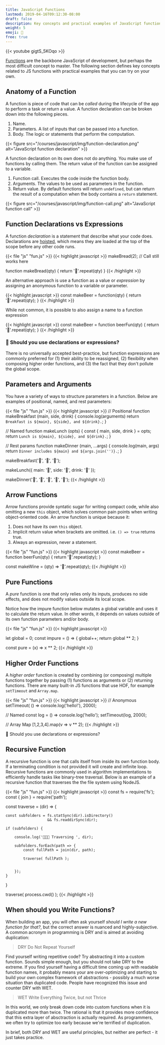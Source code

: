 ```yaml
---
title: JavaScript Functions
lastmod: 2019-04-16T09:12:30-08:00
draft: false
description: Key concepts and practical examples of JavaScript functions
weight: 5
emoji: 🤹
free: true
---
```


{{< youtube gigtS_5KOqo >}}

[Functions](https://developer.mozilla.org/en-US/docs/Web/JavaScript/Guide/Functions) are the backbone JavaScript of development, but perhaps the most difficult concept to master. The following section defines key concepts related to JS functions with practical examples that you can try on your own. 

## Anatomy of a Function

A function is piece of code that can be *called* during the lifecycle of the app to perform a task or return a value. A function declaration can be broken down into the following pieces.

1. Name.
1. Parameters. A list of inputs that can be passed into a function.   
1. Body. The logic or statements that perform the computation.

{{< figure src="/courses/javascript/img/function-declaration.png" alt="JavaScript function declaration" >}}


A function declaration on its own does not do anything. You make use of functions by calling them. The return value of the function can be assigned to a variable. 

1. Function call. Executes the code inside the function body. 
1. Arguments. The values to be used as parameters in the function. 
1. Return value.  By default functions will return `undefined`, but can return the result of a computation when the body contains a `return` statement.  

{{< figure src="/courses/javascript/img/function-call.png" alt="JavaScript function call" >}}


## Function Declarations vs Expressions

A function *declaration* is a statement that describe what your code does. Declarations are [hoisted](/courses/javascript/beginner-js-survival-guide/), which means they are loaded at the top of the scope before any other code runs. 

{{< file "js" "fun.js" >}}
{{< highlight javascript >}}
makeBread(2); // Call still works here

function makeBread(qty) {
    return '🍞'.repeat(qty)
}
{{< /highlight >}}

An alternative approach is use a function as a value or *expression* by assigning an anonymous function to a variable or parameter. 

{{< highlight javascript >}}
const makeBeer = function(qty) {
    return '🍺'.repeat(qty);
}
{{< /highlight >}}

While not common, it is possible to also assign a name to a function expression

{{< highlight javascript >}}
const makeBeer = function beerFun(qty) {
    return '🍺'.repeat(qty);
}
{{< /highlight >}}

### 🤔 Should you use declarations or expressions?

There is no universally accepted best-practice, but function expressions are commonly preferred for (1) their ability to be reassigned, (2) flexibility when composing higher order functions, and (3) the fact that they don't pollute the global scope. 

## Parameters and Arguments

You have a variety of ways to structure parameters in a function. Below are examples of positional, named, and rest parameters:

{{< file "js" "fun.js" >}}
{{< highlight javascript >}}
// Positional
function makeBreakfast (main, side, drink) {
    console.log(arguments)
    return `Breakfast is ${main}, ${side}, and ${drink}.`;
}

// Named
function makeLunch (opts) {
    const { main, side, drink } = opts;
    return `Lunch is ${main}, ${side}, and ${drink}.`;
}

// Rest params
function makeDinner (main, ...args) {
    console.log(main, args)
    return `Dinner includes ${main} and ${args.join('')}.`;
}


makeBreakfast('🥞', '🥓', '🥛');

makeLunch({ main: '🥙', side: '🍟', drink: '🥤' });

makeDinner('🍜', '🥘', '🍙', '🥠', '🍑');
{{< /highlight >}}

## Arrow Functions

Arrow functions provide syntatic sugar for writing compact code, while also omitting a new `this` object, which solves common pain points when writing object-oriented code. An arrow function is unique because it: 

1. Does not have its own `this` object. 
1. Implicit return value when brackets are omitted. i.e. `() => true` returns true. 
1. Always an expression, never a statement. 


{{< file "js" "fun.js" >}}
{{< highlight javascript >}}
const makeBeer = function beerFun(qty) {
    return '🍺'.repeat(qty);
}

const makeWine = (qty) => '🍷'.repeat(qty);
{{< /highlight >}}

## Pure Functions

A *pure* function is one that only relies only its inputs, produces no side effects, and does not modify values outside its local scope. 

Notice how the impure function below mutates a global variable and uses it to calculate the return value. In other words, it depends on values outside of its own function parameters and/or body. 

{{< file "js" "fun.js" >}}
{{< highlight javascript >}}

let global = 0;
const impure = () => {
    global++;
    return global ** 2;
}

const pure = (x) => x ** 2;
{{< /highlight >}}

## Higher Order Functions

A *higher order* function is created by combining (or composing) multiple functions together by passing (1) functions as arguments or (2) returning functions. There are many built-in JS functions that use HOF, for example `setTimeout` and `Array.map`.

{{< file "js" "fun.js" >}}
{{< highlight javascript >}}
// Anonymous
setTimeout( () => console.log('hello!'), 2000);

// Named
const log = () => console.log('hello');
setTimeout(log, 2000);


// Array Map
[1,2,3,4].map(v => v ** 2);
{{< /highlight >}}

🤔 Should you use declarations or expressions?

## Recursive Function

A recursive function is one that calls itself from inside its own function body. If a terminating condition is not provided it will create and infinite loop. Recursive functions are commonly used in algorithm implementations to efficiently handle tasks like binary-tree traversal. Below is an example of a recursive function that traverses the the file system using NodeJS. 

{{< file "js" "fun.js" >}}
{{< highlight javascript >}}
const fs = require('fs');
const { join } = require('path');

const traverse = (dir) => {

    const subfolders = fs.statSync(dir).isDirectory() 
                       && fs.readdirSync(dir);

    if (subfolders) {

        console.log('👟👟👟 Traversing ', dir);

        subfolders.forEach(path => {
            const fullPath = join(dir, path);

            traverse( fullPath );

            
        });
    }

}

traverse( process.cwd() );
{{< /highlight >}}


## When should you Write Functions? 

When building an app, you will often ask yourself *should I write a new function for that?*, but the correct answer is nuanced and highly-subjective. A common acronym in programming is DRY and is aimed at avoiding duplication:

> DRY Do Not Repeat Yourself

Find yourself writing repetitive code? Try abstracting it into a custom function. Sounds simple enough, but you should not take DRY to the extreme.  If you find yourself having a difficult time coming up with readable function names, it probably means your are over-optimizing and starting to build your own complex framework of abstractions - possibly a much worse situation than duplicated code. People have recognized this issue and counter DRY with WET. 

> WET Write Everything Twice, but not Thrice

In this world, we only break down code into custom functions when it is duplicated more than twice. The rational is that it provides more confidence that this extra layer of absctraction is actually required. As programmers, we often try to optimize too early because we're terrified of duplication. 

In brief, both DRY and WET are useful principles, but neither are perfect - it just takes practice. 
